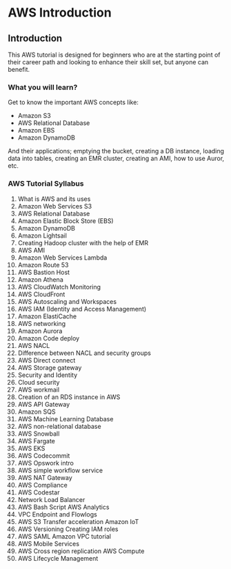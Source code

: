 # AWS Introduction

## Introduction

This AWS tutorial is designed for beginners who are at the starting point of their career path and looking to enhance their skill set, but anyone can benefit.

### What you will learn?

Get to know the important AWS concepts like:

  - Amazon S3
  - AWS Relational Database 
  - Amazon EBS
  - Amazon DynamoDB

And their applications; emptying the bucket, creating a DB instance, loading data into tables, creating an EMR cluster, creating an AMI, how to use Auror, etc.

### AWS Tutorial Syllabus

  1. What is AWS and its uses
  2. Amazon Web Services S3
  3. AWS Relational Database
  4. Amazon Elastic Block Store (EBS)
  5. Amazon DynamoDB
  6. Amazon Lightsail
  7. Creating Hadoop cluster with the help of EMR
  8. AWS AMI
  9. Amazon Web Services Lambda
  10. Amazon Route 53
  11. AWS Bastion Host
  12. Amazon Athena
  13. AWS CloudWatch Monitoring
  14. AWS CloudFront
  15. AWS Autoscaling and Workspaces
  16. AWS IAM (Identity and Access Management)
  17. Amazon ElastiCache
  18. AWS networking
  19. Amazon Aurora
  20. Amazon Code deploy
  21. AWS NACL
  22. Difference between NACL and security groups
  23. AWS Direct connect
  24. AWS Storage gateway
  25. Security and Identity
  26. Cloud security
  27. AWS workmail
  28. Creation of an RDS instance in AWS
  29. AWS API Gateway
  30. Amazon SQS
  31. AWS Machine Learning
Database
  1. AWS non-relational database
  2. AWS Snowball
  3. AWS Fargate
  4. AWS EKS
  5. AWS Codecommit
  6. AWS Opswork intro
  7. AWS simple workflow service
  8. AWS NAT Gateway
  9. AWS Compliance
  10. AWS Codestar
  11. Network Load Balancer
  12. AWS Bash Script
AWS Analytics
  1. VPC Endpoint and Flowlogs
  2. AWS S3 Transfer acceleration
Amazon IoT
  1. AWS Versioning
Creating IAM roles
  1. AWS SAML
Amazon VPC tutorial
  1. AWS Mobile Services
  2. AWS Cross region replication
AWS Compute
  1. AWS Lifecycle Management
